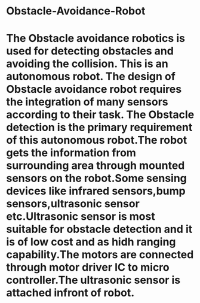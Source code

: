 # Obstacle-Avoidance-Robot
# The Obstacle avoidance robotics is used for detecting obstacles and avoiding the collision. This is an autonomous robot. The design of Obstacle avoidance robot requires the integration of many sensors according to their task. The Obstacle detection is the primary requirement of this autonomous robot.The robot gets the information from surrounding area through mounted sensors on the robot.Some sensing devices like infrared sensors,bump sensors,ultrasonic sensor etc.Ultrasonic sensor is most suitable for obstacle detection and it is of low cost and as hidh ranging capability.The motors are connected through motor driver IC to micro controller.The ultrasonic sensor is attached infront of robot. 
